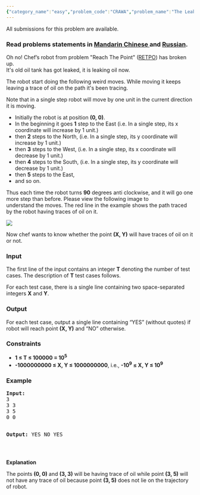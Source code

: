```yaml
---
{"category_name":"easy","problem_code":"CRAWA","problem_name":"The Leaking Robot","languages_supported":{"0":"ADA","1":"ASM","2":"BASH","3":"BF","4":"C","5":"C99 strict","6":"CAML","7":"CLOJ","8":"CLPS","9":"CPP 4.3.2","10":"CPP 4.9.2","11":"CPP14","12":"CS2","13":"D","14":"ERL","15":"FORT","16":"FS","17":"GO","18":"HASK","19":"ICK","20":"ICON","21":"JAVA","22":"JS","23":"LISP clisp","24":"LISP sbcl","25":"LUA","26":"NEM","27":"NICE","28":"NODEJS","29":"PAS fpc","30":"PAS gpc","31":"PERL","32":"PERL6","33":"PHP","34":"PIKE","35":"PRLG","36":"PYTH","37":"PYTH 3.4","38":"RUBY","39":"SCALA","40":"SCM guile","41":"SCM qobi","42":"ST","43":"TCL","44":"TEXT","45":"WSPC"},"max_timelimit":3,"source_sizelimit":50000,"problem_author":"witalij_hq ","problem_tester":null,"date_added":"25-04-2014","tags":{"0":"ad","1":"aug14","2":"easy","3":"witalij_hq"},"editorial_url":"http://discuss.codechef.com/problems/CRAWA","time":{"view_start_date":1407749400,"submit_start_date":1407749400,"visible_start_date":1407749400,"end_date":1735669800},"layout":"problem"}
---
```

<span class="solution-visible-txt">All submissions for this problem are available.</span><h3> Read problems statements in <a target="_blank" href="http://www.codechef.com/download/translated/AUG14/mandarin/CRAWA.pdf">Mandarin Chinese </a> and <a target="_blank" href="http://www.codechef.com/download/translated/AUG14/russian/CRAWA.pdf">Russian</a>.</h3>
<p>
Oh no! Chef’s robot from problem "Reach The Point" (<a href="http://www.codechef.com/JULY14/problems/RETPO">RETPO</a>) has broken up.<br />
It's old oil tank has got leaked, it is leaking oil now.
</p>
<p>
The robot start doing the following weird moves. While moving it keeps leaving a trace of oil on the path it's been tracing.
</p>
<p>Note that in a single step robot will move by one unit in the current direction it is moving.</p>
<p><ul>
<li>Initially the robot is at position <b>(0, 0)</b>.</li>
<li>In the beginning it goes <b>1</b> step to the East (i.e. In a single step, its x coordinate will increase by 1 unit.)  </li>
<li>then <b>2</b> steps to the North, (i.e. In a single step, its y coordinate will increase by 1 unit.) </li>
<li>then <b>3</b> steps to the West, (i.e. In a single step, its x coordinate will decrease by 1 unit.)</li>
<li>then <b>4</b> steps to the South, (i.e. In a single step, its y coordinate will decrease by 1 unit.)</li>
<li>then <b>5</b> steps to the East, </li>
<li> and so on.
</li>
</ul>
</p>
<p>
Thus each time the robot turns <b>90</b> degrees anti clockwise, and it will go one more step than before. Please view the following image to<br />
understand the moves. The red line in the example shows the path traced by the robot having traces of oil on it.
</p>
<p>
<img src="/download/extimages/710d177e399e290360c2909ce910794f.jpg" />
</p>
<p>
Now chef wants to know whether the point <b>(X, Y)</b> will have traces of oil on it or not. 
</p>

<h3>Input</h3>
<p>
The first line of the input contains an integer <b>T</b> denoting the number of test cases. The description of <b>T</b> test cases follows.
</p>
<p>
For each test case, there is a single line containing two space-separated integers <b>X</b> and <b>Y</b>.
</p>
<h3>Output</h3>
<p>For each test case, output a single line containing “YES” (without quotes) if robot will reach point <b>(X, Y)</b> and “NO” otherwise.</p>
<h3>Constraints</h3>
<ul>
<li><b>1 ≤ T ≤ 100000 = 10<sup>5</sup></b></li>
<li><b>-1000000000 ≤ X, Y ≤ 1000000000</b>, i.e., <b>-10<sup>9</sup> ≤ X, Y ≤ 10<sup>9</sup></b></li>
</ul>
<h3>Example</h3>
<pre><b>Input:</b>
3
3 3
3 5
0 0

<b>Output:</b>
YES
NO
YES

</pre><p>
<b> Explanation </b></p>
<p>
The points <b>(0, 0)</b> and <b>(3, 3)</b> will be having trace of oil while point <b>(3, 5)</b> will not have any trace of oil because point <b>(3, 5)</b> does not lie on the trajectory of robot.
</p>
